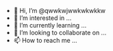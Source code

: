 - 👋 Hi, I’m @qwwkwjwwkwkwkkw
- 👀 I’m interested in ...
- 🌱 I’m currently learning ...
- 💞️ I’m looking to collaborate on ...
- 📫 How to reach me ...

<!---
qwwkwjwwkwkwkkw/qwwkwjwwkwkwkkw is a ✨ special ✨ repository because its `README.md` (this file) appears on your GitHub profile.
You can click the Preview link to take a look at your changes.
--->
